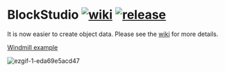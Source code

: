 # BlockStudio [![wiki](https://img.shields.io/badge/API-Wiki-green)](https://github.com/Be4rJP/BlockStudio/wiki) [![release](https://img.shields.io/badge/Release-SNAPSHOT-blue)](https://github.com/Be4rJP/BlockStudio/releases)

It is now easier to create object data.
Please see the [wiki](https://github.com/Be4rJP/BlockStudio/wiki) for more details.

[Windmill example](https://github.com/Be4rJP/BlockStudioTest)

![ezgif-1-eda69e5acd47](https://user-images.githubusercontent.com/34712108/105834689-231f6200-600e-11eb-8f6e-6c9122ab4beb.gif)
